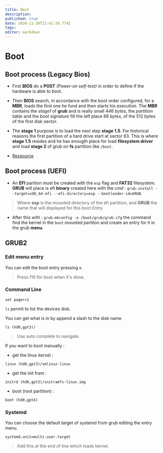 ```yaml
---
title: Boot
description: 
published: true
date: 2020-11-30T21:41:29.774Z
tags: 
editor: markdown
---
```


# Boot

## Boot process (Legacy Bios)

* First **BIOS** do a **POST** *(Power-on self-test)* in order to define if the hardware is able to boot. 
* Then **BIOS** search, in accordance with the boot order configured, for a **MBR**, loads the first one he fund and then starts his execution. The **MBR** contains the *stage1* of **grub** and is really small *446 bytes*, the *partition table* and the *boot signature* fill the left place *66 bytes*, of the 512 bytes of the first disk sector.
* The **stage 1** purpose is to load the next step **stage 1.5**. For historical reasons the first partition of a hard drive start at sector 63. This is where **stage 1.5** resides and he has enougth place for load **filesystem driver** and load **stage 2** of grub on **fs** partition like `/boot`. 

* [Ressource](https://opensource.com/article/17/2/linux-boot-and-startup)

## Boot process (UEFI)

* An **EFI** parition must be created with the `esp` flag and **FAT32** filesystem. **GRUB** will place is efi **binary** created here with the *cmd* : `grub-install --target=x86_64-efi --efi-directory=esp --bootloader-id=GRUB`.
> Where **esp** is the mounted directory of the efi partition, and **GRUB** the name that will displayed for this boot *Entry*

* After this with : `grub-mkconfig -o /boot/grub/grub.cfg` the command find the kernel in the `boot` mounted partiton and create an entry for it in the grub **menu**.

## GRUB2

### Edit menu entry

You can edit the boot entry pressing `e`.
> Press f10 for boot when it's done.

### Command Line

`set pager=1`

`ls` permit to list the devices disk.

You can get what is in by append a slash to the disk name

`ls (hd0,gpt3)/`

> Use auto complete to navigate.

If you want to boot manually :

* get the linux kernel :

```
linux (hd0,gpt3)/vmlinuz-linux
```

* get the init fram :

```
initrd (hd0,gpt3)/initramfs-linux.img
```

* boot  (root partition) :

```
boot (hd0,gpt4)
```

### Systemd

You can choose the default target of systemd from grub editing the entry menu.

```
systemd.unit=multi-user.target
```

> Add this at the end of line which loads kernel.